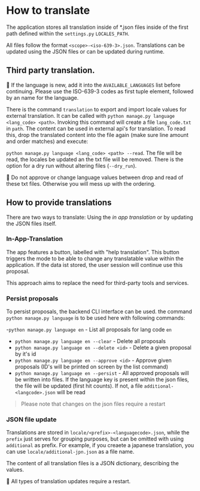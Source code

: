 # How to translate

The application stores all translation inside of *.json files inside of the first path defined within the `settings.py`
`LOCALES_PATH`.

All files follow the format `<scope>-<iso-639-3>.json`. Translations can be updated using the JSON files or can be
updated during runtime.

## Third party translation.

🚨 If the language is new, add it into the `AVAILABLE_LANGUAGES` list before continuing. Please use the ISO-639-3 codes as first tuple element, followed by an name for the language.

There is the command `translation` to export and import locale values for external translation. It can be called with `python manage.py language <lang_code> <path>`. Invoking this command will create a file `lang_code.txt`  in `path`.
The content can be used in external api's for translation. To read this, drop the translated content into the file again (make sure line amount and order matches) and execute:

`python manage.py language <lang_code> <path> --read`. The file will be read, the locales be updated an the txt file will be removed. There is the option for a dry run without altering files (`--dry_run`). 

🚨 Do not approve or change language values between drop and read of these txt files. Otherwise you will mess up with the ordering.

## How to provide translations

There are two ways to translate: Using the _in app translation_ or by updating the JSON files itself.

### In-App-Translation

The app features a button, labelled with "help translation". This button triggers the mode to be able to change
any translatable value within the application. If the data ist stored, the user session will continue use this proposal.

This approach aims to replace the need for third-party tools and services.

### Persist proposals

To persist proposals, the backend CLI interface can be used. the command `python manage.py language` is to be used here with following commands:

-`python manage.py language en` - List all proposals for lang code `en`
- `python manage.py language en --clear` - Delete all proposals
- `python manage.py language en --delete <id>` - Delete a given proposal by it's id
- `python manage.py language en --approve <id>` - Approve given proposals (ID's will be printed on screen by the list command)
- `python manage.py language en --persist` - All approved proposals will be written into files. If the language key is present within the json files, the file will be updated (first hit counts). If not, a file `additional-<langcode>.json` will be read 

> Please note that changes on the json files require a restart

### JSON file update

Translations are stored in `locale/<prefix>-<languagecode>.json`, while the `prefix` just serves for grouping purposes, but can be omitted with using `additional` as prefix. For example, if you creaete a japanese translation, you can use `locale/additional-jpn.json` as a file name.

The content of all translation files is a JSON dictionary, describing the values.

🚨 All types of translation updates require a restart.